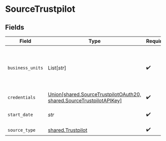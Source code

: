 # SourceTrustpilot


## Fields

| Field                                                                                                                                           | Type                                                                                                                                            | Required                                                                                                                                        | Description                                                                                                                                     | Example                                                                                                                                         |
| ----------------------------------------------------------------------------------------------------------------------------------------------- | ----------------------------------------------------------------------------------------------------------------------------------------------- | ----------------------------------------------------------------------------------------------------------------------------------------------- | ----------------------------------------------------------------------------------------------------------------------------------------------- | ----------------------------------------------------------------------------------------------------------------------------------------------- |
| `business_units`                                                                                                                                | List[*str*]                                                                                                                                     | :heavy_check_mark:                                                                                                                              | The names of business units which shall be synchronized. Some streams e.g. configured_business_units or private_reviews use this configuration. | mydomain.com                                                                                                                                    |
| `credentials`                                                                                                                                   | [Union[shared.SourceTrustpilotOAuth20, shared.SourceTrustpilotAPIKey]](../../models/shared/sourcetrustpilotauthorizationmethod.md)              | :heavy_check_mark:                                                                                                                              | N/A                                                                                                                                             |                                                                                                                                                 |
| `start_date`                                                                                                                                    | *str*                                                                                                                                           | :heavy_check_mark:                                                                                                                              | For streams with sync. method incremental the start date time to be used                                                                        | %Y-%m-%dT%H:%M:%S                                                                                                                               |
| `source_type`                                                                                                                                   | [shared.Trustpilot](../../models/shared/trustpilot.md)                                                                                          | :heavy_check_mark:                                                                                                                              | N/A                                                                                                                                             |                                                                                                                                                 |